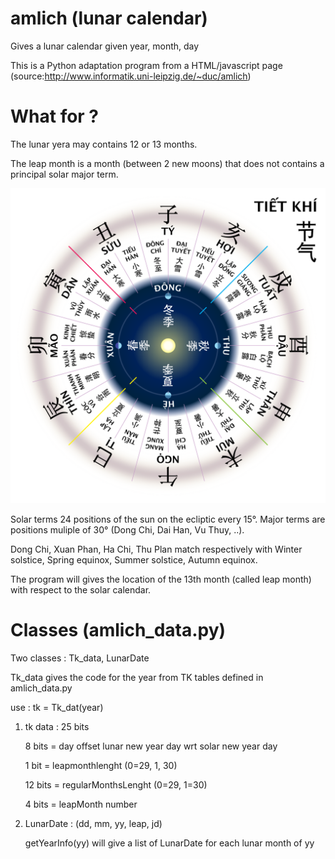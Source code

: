 # amlich (lunar calendar)

Gives a lunar calendar given year, month, day

This is a Python adaptation program from a HTML/javascript page (source:http://www.informatik.uni-leipzig.de/~duc/amlich)


# What for ?

The lunar yera may contains 12 or 13 months. 

The leap month is a month (between 2 new moons) that does not contains a principal solar major term.

![Principal terms](Tiết_Khí.svg "source:wikipedia")

Solar terms 24 positions of the sun on the ecliptic every 15°. Major terms are positions muliple of 30° (Dong Chi, Dai Han, Vu Thuy, ..).

Dong Chi, Xuan Phan, Ha Chi, Thu Plan match respectively with Winter solstice, Spring equinox, Summer solstice, Autumn equinox.

The program will gives the location of the 13th month (called leap month) with respect to the solar calendar. 


# Classes (amlich_data.py)

Two classes : Tk_data, LunarDate

Tk_data gives the code for the year from TK tables defined in amlich_data.py

use : tk = Tk_dat(year)

1) tk data : 25 bits

    8 bits = day offset lunar new year day wrt solar new year day
    
    1 bit = leapmonthlenght (0=29, 1, 30)
    
    12 bits = regularMonthsLenght (0=29, 1=30)
    
    4 bits = leapMonth number

2) LunarDate : (dd, mm, yy, leap, jd)

    getYearInfo(yy) will give a list of LunarDate for each lunar month of yy 
